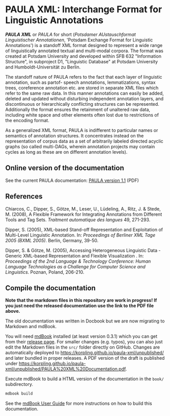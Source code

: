 # PAULA XML: Interchange Format for Linguistic Annotations

_**PAULA XML**_ or *PAULA* for short (*Potsdamer AUstauschformat Linguistischer Annotationen*, 'Potsdam Exchange Format for Linguistic Annotations') is a standoff XML format designed to represent a wide range of linguistically annotated textual and multi-modal corpora. The format was created at Potsdam University and developed within SFB 632 "Information Structure", in subproject D1, "Linguistic Database" at Potsdam University and Humboldt-Universität zu Berlin. 

The standoff nature of PAULA refers to the fact that each layer of linguistic annotation, such as partof- speech annotations, lemmatizations, syntax trees, coreference annotation etc. are stored in separate XML files which refer to the same raw data. In this manner annotations can easily be added, deleted and updated without disturbing independent annotation layers, and discontinuous or hierarchically conflicting structures can be represented. Additionally the format ensures the retainment of unaltered raw data, including white space and other elements often lost due to restrictions of the encoding format.

As a generalized XML format, PAULA is indifferent to particular names or semantics of annotation structures. It concentrates instead on the representation of corpus data as a set of arbitrarily labeled directed acyclic graphs (so called multi-DAGs, wherein annotation projects may contain cycles as long as these are on different annotation levels).

## Online version of the documentation

See the current PAULA documentation: [PAULA version 1.1](http://www.sfb632.uni-potsdam.de/downloads/paula/PAULA_P1.1.2013.1.21a.pdf) (PDF)

## References

Chiarcos, C., Dipper, S., Götze, M., Leser, U.,
Lüdeling, A., Ritz, J. & Stede, M. (2008), A Flexible Framework for
Integrating Annotations from Different Tools and Tag Sets. *Traitment automatique des langues* 49, 271-293.

Dipper, S. (2005), XML-based Stand-off Representation and
Exploitation of Multi-Level Linguistic Annotation. In: *Proceedings of Berliner XML Tage 2005 (BXML 2005)*. Berlin, Germany, 39-50.

Dipper, S. & Götze, M. (2005), Accessing Heterogeneous
Linguistic Data - Generic XML-based Representation and Flexible
Visualization . In: *Proceedings of the 2nd Language & Technology Conference: Human Language Technologies as a Challenge for Computer Science and Linguistics*. Poznan, Poland, 206-210.


## Compile the documentation

**Note that the markdown files in this repository are work in progress! If you just need the released documentation use the link to the PDF file above.**

The old documentation was written in Docbook but we are now migrating to Markdown and mdBook.

You will need [mdBook](https://github.com/rust-lang-nursery/mdBook) installed (at least version 0.3.1) which you can get from their [release page](https://github.com/rust-lang-nursery/mdBook/releases).
For smaller changes (e.g. typos), you can also just edit the Markdown files in the `src/` folder directly on GitHub. Changes are automatically deployed to <https://korpling.github.io/paula-xml/unpublished/> and later bundled in proper releases.
A PDF version of the draft is published under <https://korpling.github.io/paula-xml/unpublished/PAULA%20XML%20Documentation.pdf>.

Execute mdBook to build a HTML version of the documentation in the `book/` subdirectory.
```bash
mdbook build
```

See the [mdBook User Guide](https://rust-lang-nursery.github.io/mdBook/) for more instructions on how to build this documentation.
